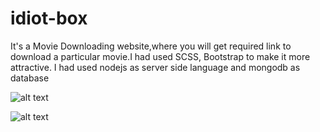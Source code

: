 # idiot-box

It's a Movie Downloading website,where you will get required link to download a particular movie.I had used
SCSS, Bootstrap to make it more attractive.
I had used nodejs as server side language and mongodb as database


![alt text](https://user-images.githubusercontent.com/56197565/89974160-e5a56300-dc7f-11ea-8d56-a2322400651c.png?raw=true)

![alt text](https://user-images.githubusercontent.com/56197565/89974154-e3430900-dc7f-11ea-93a0-168c6b3f7255.png?raw=true)

